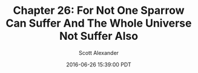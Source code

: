 ---
layout: chapter
title: "Chapter 26: For Not One Sparrow Can Suffer And The Whole Universe Not Suffer Also"
author: Scott Alexander
description: http://unsongbook.com/chapter-26-for-not-one-sparrow-can-suffer-and-the-whole-universe-not-suffer-also/
date: 2016-06-26 15:39:00 PDT
length: 2789925
duration: 697
guid: chapter-26-for-not-one-sparrow-can-suffer-and-the-whole-universe-not-suffer-also
---